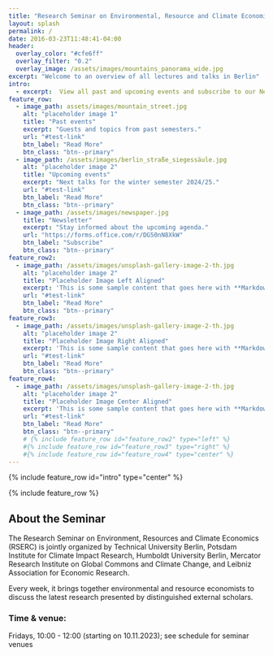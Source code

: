 ```yaml
---
title: "Research Seminar on Environmental, Resource and Climate Economics (RSERC)"
layout: splash
permalink: /
date: 2016-03-23T11:48:41-04:00
header:
  overlay_color: "#cfe6ff"
  overlay_filter: "0.2"
  overlay_image: /assets/images/mountains_panorama_wide.jpg
excerpt: "Welcome to an overview of all lectures and talks in Berlin"
intro: 
  - excerpt:  View all past and upcoming events and subscribe to our Newsletter #'Nullam suscipit et nam, tellus velit pellentesque at malesuada, enim eaque. Quis nulla, netus tempor in diam gravida tincidunt, *proin faucibus* voluptate felis id sollicitudin. Centered with `type="center"`'
feature_row:
  - image_path: assets/images/mountain_street.jpg
    alt: "placeholder image 1"
    title: "Past events"
    excerpt: "Guests and topics from past semesters."
    url: "#test-link"
    btn_label: "Read More"
    btn_class: "btn--primary"
  - image_path: /assets/images/berlin_straße_siegessäule.jpg
    alt: "placeholder image 2"
    title: "Upcoming events"
    excerpt: "Next talks for the winter semester 2024/25."
    url: "#test-link"
    btn_label: "Read More"
    btn_class: "btn--primary"
  - image_path: /assets/images/newspaper.jpg
    title: "Newsletter"
    excerpt: "Stay informed about the upcoming agenda."
    url: "https://forms.office.com/r/DG50nN8XkW"
    btn_label: "Subscribe"
    btn_class: "btn--primary"
feature_row2:
  - image_path: /assets/images/unsplash-gallery-image-2-th.jpg
    alt: "placeholder image 2"
    title: "Placeholder Image Left Aligned"
    excerpt: 'This is some sample content that goes here with **Markdown** formatting. Left aligned with `type="left"`'
    url: "#test-link"
    btn_label: "Read More"
    btn_class: "btn--primary"
feature_row3:
  - image_path: /assets/images/unsplash-gallery-image-2-th.jpg
    alt: "placeholder image 2"
    title: "Placeholder Image Right Aligned"
    excerpt: 'This is some sample content that goes here with **Markdown** formatting. Right aligned with `type="right"`'
    url: "#test-link"
    btn_label: "Read More"
    btn_class: "btn--primary"
feature_row4:
  - image_path: /assets/images/unsplash-gallery-image-2-th.jpg
    alt: "placeholder image 2"
    title: "Placeholder Image Center Aligned"
    excerpt: 'This is some sample content that goes here with **Markdown** formatting. Centered with `type="center"`'
    url: "#test-link"
    btn_label: "Read More"
    btn_class: "btn--primary"
    # {% include feature_row id="feature_row2" type="left" %}
    #{% include feature_row id="feature_row3" type="right" %}
    #{% include feature_row id="feature_row4" type="center" %}
---
```



{% include feature_row id="intro" type="center" %}

{% include feature_row %}

## About the Seminar

The Research Seminar on Environment, Resources and Climate Economics (RSERC) is jointly organized by Technical University Berlin, Potsdam Institute for Climate Impact Research, Humboldt University Berlin, Mercator Research Institute on Global Commons and Climate Change, and Leibniz Association for Economic Research.

Every week, it brings together environmental and resource economists to discuss the latest research presented by distinguished external scholars.

### Time & venue:
Fridays, 10:00 - 12:00 (starting on 10.11.2023); see schedule for seminar venues 